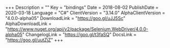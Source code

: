 +++
Description = ""
Key = "bindings"
Date = 2018-08-02
PublishDate = 2020-03-18
Language = "C#"
ClientVersion = "3.14.0"
AlphaClientVersion = "4.0.0-alpha05"
DownloadLink = "https://goo.gl/uJJ5Sc"
AlphaDownloadLink = "https://www.nuget.org/api/v2/package/Selenium.WebDriver/4.0.0-alpha05"
ChangelogLink = "https://goo.gl/t3faSQ"
DocsLink = "https://goo.gl/uutZjZ"
+++